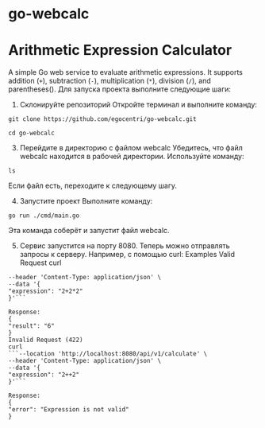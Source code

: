 # go-webcalc
# Arithmetic Expression Calculator
A simple Go web service to evaluate arithmetic expressions. It supports addition (`+`), subtraction (`-`), multiplication (`*`), division (`/`), and parentheses().
Для запуска проекта выполните следующие шаги:
1. Склонируйте репозиторий
Откройте терминал и выполните команду:

  ```git clone https://github.com/egocentri/go-webcalc.git```

  ```cd go-webcalc```

3. Перейдите в директорию с файлом webcalc
Убедитесь, что файл webcalc находится в рабочей директории. Используйте команду:

  ```ls```

Если файл есть, переходите к следующему шагу.

4. Запустите проект
Выполните команду:

  ```go run ./cmd/main.go```

Эта команда соберёт и запустит файл webcalc.

5. Сервис запустится на порту 8080. 
Теперь можно отправлять запросы к серверу. Например, с помощью curl:
Examples
Valid Request
curl 
  ```--location 'http://localhost:8080/api/v1/calculate' \
--header 'Content-Type: application/json' \
--data '{
  "expression": "2+2*2"
}'```

Response:
{
  "result": "6"
}
Invalid Request (422)
curl  
  ```--location 'http://localhost:8080/api/v1/calculate' \
--header 'Content-Type: application/json' \
--data '{
  "expression": "2++2"
}'```

Response:
{
  "error": "Expression is not valid"
}
